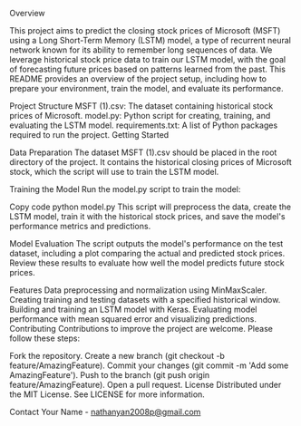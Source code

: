 
Overview

This project aims to predict the closing stock prices of Microsoft (MSFT) using a Long Short-Term Memory (LSTM) model, a type of recurrent neural network known for its ability to remember long sequences of data. We leverage historical stock price data to train our LSTM model, with the goal of forecasting future prices based on patterns learned from the past. This README provides an overview of the project setup, including how to prepare your environment, train the model, and evaluate its performance.

Project Structure
MSFT (1).csv: The dataset containing historical stock prices of Microsoft.
model.py: Python script for creating, training, and evaluating the LSTM model.
requirements.txt: A list of Python packages required to run the project.
Getting Started

Data Preparation
The dataset MSFT (1).csv should be placed in the root directory of the project. It contains the historical closing prices of Microsoft stock, which the script will use to train the LSTM model.

Training the Model
Run the model.py script to train the model:

Copy code
python model.py
This script will preprocess the data, create the LSTM model, train it with the historical stock prices, and save the model's performance metrics and predictions.

Model Evaluation
The script outputs the model's performance on the test dataset, including a plot comparing the actual and predicted stock prices. Review these results to evaluate how well the model predicts future stock prices.

Features
Data preprocessing and normalization using MinMaxScaler.
Creating training and testing datasets with a specified historical window.
Building and training an LSTM model with Keras.
Evaluating model performance with mean squared error and visualizing predictions.
Contributing
Contributions to improve the project are welcome. Please follow these steps:

Fork the repository.
Create a new branch (git checkout -b feature/AmazingFeature).
Commit your changes (git commit -m 'Add some AmazingFeature').
Push to the branch (git push origin feature/AmazingFeature).
Open a pull request.
License
Distributed under the MIT License. See LICENSE for more information.

Contact
Your Name - nathanyan2008p@gmail.com

